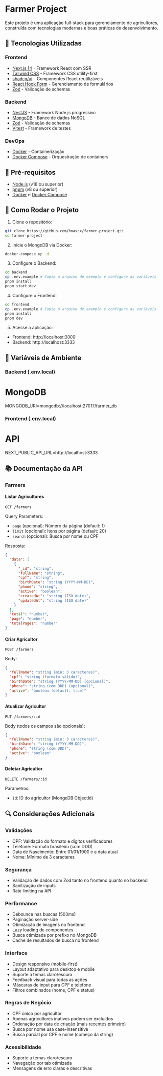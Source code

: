 # Farmer Project

Este projeto é uma aplicação full-stack para gerenciamento de agricultores, construída com tecnologias modernas e boas práticas de desenvolvimento.

## 🚀 Tecnologias Utilizadas

### Frontend

- [Next.js 14](https://nextjs.org/) - Framework React com SSR
- [Tailwind CSS](https://tailwindcss.com/) - Framework CSS utility-first
- [shadcn/ui](https://ui.shadcn.com/) - Componentes React reutilizáveis
- [React Hook Form](https://react-hook-form.com/) - Gerenciamento de formulários
- [Zod](https://zod.dev/) - Validação de schemas

### Backend

- [NestJS](https://nestjs.com/) - Framework Node.js progressivo
- [MongoDB](https://www.mongodb.com/) - Banco de dados NoSQL
- [Zod](https://zod.dev/) - Validação de schemas
- [Vitest](https://vitest.dev/) - Framework de testes

### DevOps

- [Docker](https://www.docker.com/) - Containerização
- [Docker Compose](https://docs.docker.com/compose/) - Orquestração de containers

## 🔧 Pré-requisitos

- [Node.js](https://nodejs.org/) (v18 ou superior)
- [pnpm](https://pnpm.io/) (v8 ou superior)
- [Docker](https://www.docker.com/) e [Docker Compose](https://docs.docker.com/compose/)

## 🚀 Como Rodar o Projeto

1. Clone o repositório:

```bash
git clone https://github.com/hnascx/farmer-project.git
cd farmer-project
```

2. Inicie o MongoDB via Docker:

```bash
docker-compose up -d
```

3. Configure o Backend:

```bash
cd backend
cp .env.example # Copie o arquivo de exemplo e configure as variáveis
pnpm install
pnpm start:dev
```

4. Configure o Frontend:

```bash
cd frontend
cp .env.example # Copie o arquivo de exemplo e configure as variáveis
pnpm install
pnpm dev
```

5. Acesse a aplicação:

- Frontend: http://localhost:3000
- Backend: http://localhost:3333

## 📝 Variáveis de Ambiente

### Backend (.env.local)

# MongoDB

MONGODB_URI=mongodb://localhost:27017/farmer_db

### Frontend (.env.local)

# API

NEXT_PUBLIC_API_URL=http://localhost:3333

## 📚 Documentação da API

### Farmers

#### Listar Agricultores

```http
GET /farmers
```

Query Parameters:

- `page` (opcional): Número da página (default: 1)
- `limit` (opcional): Itens por página (default: 20)
- `search` (opcional): Busca por nome ou CPF

Resposta:

```json
{
  "data": [
    {
      "_id": "string",
      "fullName": "string",
      "cpf": "string",
      "birthDate": "string (YYYY-MM-DD)",
      "phone": "string",
      "active": "boolean",
      "createdAt": "string (ISO date)",
      "updatedAt": "string (ISO date)"
    }
  ],
  "total": "number",
  "page": "number",
  "totalPages": "number"
}
```

#### Criar Agricultor

```http
POST /farmers
```

Body:

```json
{
  "fullName": "string (min: 3 caracteres)",
  "cpf": "string (formato válido)",
  "birthDate": "string (YYYY-MM-DD) (opcional)",
  "phone": "string (com DDD) (opcional)",
  "active": "boolean (default: true)"
}
```

#### Atualizar Agricultor

```http
PUT /farmers/:id
```

Body (todos os campos são opcionais):

```json
{
  "fullName": "string (min: 3 caracteres)",
  "birthDate": "string (YYYY-MM-DD)",
  "phone": "string (com DDD)",
  "active": "boolean"
}
```

#### Deletar Agricultor

```http
DELETE /farmers/:id
```

Parâmetros:

- `id`: ID do agricultor (MongoDB ObjectId)

## 🔍 Considerações Adicionais

### Validações

- CPF: Validação do formato e dígitos verificadores
- Telefone: Formato brasileiro (com DDD)
- Data de Nascimento: Entre 01/01/1900 e a data atual
- Nome: Mínimo de 3 caracteres

### Segurança

- Validação de dados com Zod tanto no frontend quanto no backend
- Sanitização de inputs
- Rate limiting na API

### Performance

- Debounce nas buscas (500ms)
- Paginação server-side
- Otimização de imagens no frontend
- Lazy loading de componentes
- Busca otimizada por prefixo no MongoDB
- Cache de resultados de busca no frontend

### Interface

- Design responsivo (mobile-first)
- Layout adaptativo para desktop e mobile
- Suporte a temas claro/escuro
- Feedback visual para todas as ações
- Máscaras de input para CPF e telefone
- Filtros combinados (nome, CPF e status)

### Regras de Negócio

- CPF único por agricultor
- Apenas agricultores inativos podem ser excluídos
- Ordenação por data de criação (mais recentes primeiro)
- Busca por nome usa case-insensitive
- Busca parcial por CPF e nome (começo da string)

### Acessibilidade

- Suporte a temas claro/escuro
- Navegação por tab otimizada
- Mensagens de erro claras e descritivas

